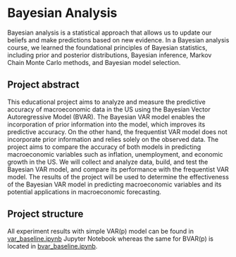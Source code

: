 # Bayesian Analysis

Bayesian analysis is a statistical approach that allows us to update our beliefs and make predictions based on new evidence. In a Bayesian analysis course, we learned the foundational principles of Bayesian statistics, including prior and posterior distributions, Bayesian inference, Markov Chain Monte Carlo methods, and Bayesian model selection.

## Project abstract
This educational project aims to analyze and measure the predictive accuracy of macroeconomic data in the US using the Bayesian Vector Autoregressive Model (BVAR). The Bayesian VAR model enables the incorporation of prior information into the model, which improves its predictive accuracy. On the other hand, the frequentist VAR model does not incorporate prior information and relies solely on the observed data. The project aims to compare the accuracy of both models in predicting macroeconomic variables such as inflation, unemployment, and economic growth in the US.
We will collect and analyze data, build, and test the Bayesian VAR model, and compare its performance with the frequentist VAR model. The results of the project will be used to determine the effectiveness of the Bayesian VAR model in predicting macroeconomic variables and its potential applications in macroeconomic forecasting.

## Project structure
All experiment results with simple VAR(p) model can be found in [var_baseline.ipynb](./var_baseline.ipynb) Jupyter Notebook whereas the same for BVAR(p) is located in [bvar_baseline.ipynb](./bvar_baseline.ipynb).
